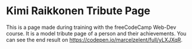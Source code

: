 # Kimi Raikkonen Tribute Page
 
This is a page made during training with the freeCodeCamp Web-Dev course. It is a model tribute page of a person and their achievements. You can see the end result on https://codepen.io/marcelzelent/full/yLXJXqR.
